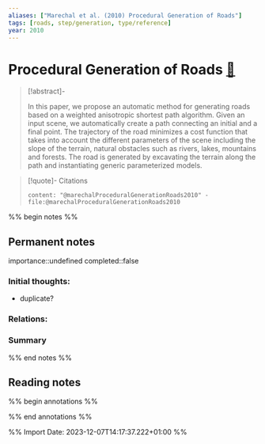 ```yaml
---
aliases: ["Marechal et al. (2010) Procedural Generation of Roads"]
tags: [roads, step/generation, type/reference]
year: 2010
---
```

# Procedural Generation of Roads [📖](zotero://select/library/items/T985NIBW)

> [!abstract]-
> 
> In this paper, we propose an automatic method for generating roads based on a weighted anisotropic shortest path algorithm. Given an input scene, we automatically create a path connecting an initial and a final point. The trajectory of the road minimizes a cost function that takes into account the different parameters of the scene including the slope of the terrain, natural obstacles such as rivers, lakes, mountains and forests. The road is generated by excavating the terrain along the path and instantiating generic parameterized models.
> 

> [!quote]- Citations
> 
> ```query
> content: "@marechalProceduralGenerationRoads2010" -file:@marechalProceduralGenerationRoads2010
> ```

%% begin notes %%
## Permanent notes
importance::undefined
completed::false
### Initial thoughts:
- duplicate?

### Relations:


### Summary


%% end notes %%
## Reading notes
%% begin annotations %%

%% end annotations %%



%% Import Date: 2023-12-07T14:17:37.222+01:00 %%
